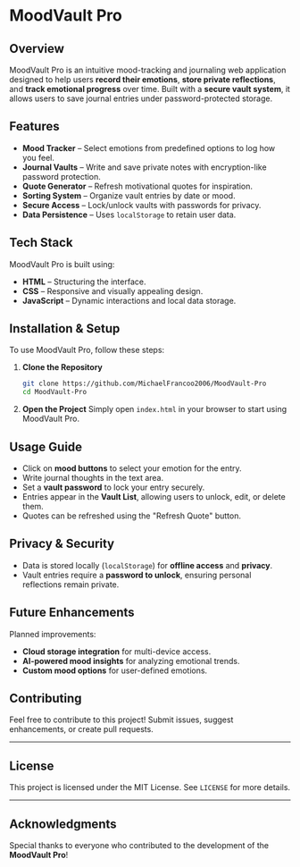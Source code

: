# MoodVault Pro

## Overview

MoodVault Pro is an intuitive mood-tracking and journaling web application designed to help users **record their emotions**, **store private reflections**, and **track emotional progress** over time. Built with a **secure vault system**, it allows users to save journal entries under password-protected storage.

## Features

- **Mood Tracker** – Select emotions from predefined options to log how you feel.
- **Journal Vaults** – Write and save private notes with encryption-like password protection.
- **Quote Generator** – Refresh motivational quotes for inspiration.
- **Sorting System** – Organize vault entries by date or mood.
- **Secure Access** – Lock/unlock vaults with passwords for privacy.
- **Data Persistence** – Uses `localStorage` to retain user data.

## Tech Stack

MoodVault Pro is built using:

- **HTML** – Structuring the interface.
- **CSS** – Responsive and visually appealing design.
- **JavaScript** – Dynamic interactions and local data storage.

## Installation & Setup

To use MoodVault Pro, follow these steps:

1. **Clone the Repository**

   ```sh
   git clone https://github.com/MichaelFrancoo2006/MoodVault-Pro
   cd MoodVault-Pro
   ```

2. **Open the Project**
   Simply open `index.html` in your browser to start using MoodVault Pro.

## Usage Guide

- Click on **mood buttons** to select your emotion for the entry.
- Write journal thoughts in the text area.
- Set a **vault password** to lock your entry securely.
- Entries appear in the **Vault List**, allowing users to unlock, edit, or delete them.
- Quotes can be refreshed using the "Refresh Quote" button.

## Privacy & Security

- Data is stored locally (`localStorage`) for **offline access** and **privacy**.
- Vault entries require a **password to unlock**, ensuring personal reflections remain private.

## Future Enhancements

Planned improvements:

- **Cloud storage integration** for multi-device access.
- **AI-powered mood insights** for analyzing emotional trends.
- **Custom mood options** for user-defined emotions.

## **Contributing**

Feel free to contribute to this project! Submit issues, suggest enhancements, or create pull requests.

---

## **License**

This project is licensed under the MIT License. See `LICENSE` for more details.

---

## **Acknowledgments**

Special thanks to everyone who contributed to the development of the **MoodVault Pro**!
